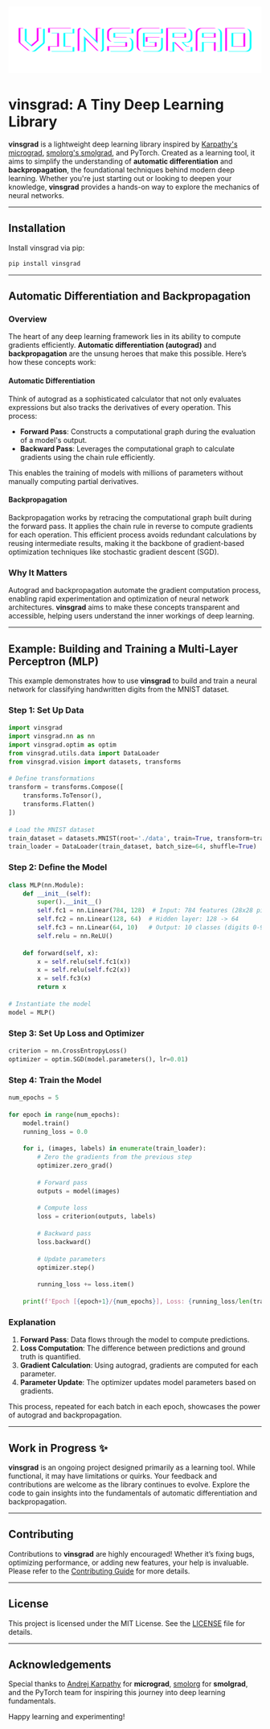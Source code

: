 # ![logo](https://github.com/vincentamato/vinsgrad/blob/main/logo.png?raw=true)

# vinsgrad: A Tiny Deep Learning Library

**vinsgrad** is a lightweight deep learning library inspired by [Karpathy's micrograd](https://github.com/karpathy/micrograd), [smolorg's smolgrad](https://github.com/smolorg/smolgrad), and PyTorch. Created as a learning tool, it aims to simplify the understanding of **automatic differentiation** and **backpropagation**, the foundational techniques behind modern deep learning. Whether you're just starting out or looking to deepen your knowledge, **vinsgrad** provides a hands-on way to explore the mechanics of neural networks.

---

## Installation

Install vinsgrad via pip:
```bash
pip install vinsgrad
```

---

## Automatic Differentiation and Backpropagation

### Overview

The heart of any deep learning framework lies in its ability to compute gradients efficiently. **Automatic differentiation (autograd)** and **backpropagation** are the unsung heroes that make this possible. Here’s how these concepts work:

#### Automatic Differentiation

Think of autograd as a sophisticated calculator that not only evaluates expressions but also tracks the derivatives of every operation. This process:

- **Forward Pass**: Constructs a computational graph during the evaluation of a model's output.
- **Backward Pass**: Leverages the computational graph to calculate gradients using the chain rule efficiently.

This enables the training of models with millions of parameters without manually computing partial derivatives.

#### Backpropagation

Backpropagation works by retracing the computational graph built during the forward pass. It applies the chain rule in reverse to compute gradients for each operation. This efficient process avoids redundant calculations by reusing intermediate results, making it the backbone of gradient-based optimization techniques like stochastic gradient descent (SGD).

### Why It Matters

Autograd and backpropagation automate the gradient computation process, enabling rapid experimentation and optimization of neural network architectures. **vinsgrad** aims to make these concepts transparent and accessible, helping users understand the inner workings of deep learning.

---

## Example: Building and Training a Multi-Layer Perceptron (MLP)

This example demonstrates how to use **vinsgrad** to build and train a neural network for classifying handwritten digits from the MNIST dataset.

### Step 1: Set Up Data

```python
import vinsgrad
import vinsgrad.nn as nn
import vinsgrad.optim as optim
from vinsgrad.utils.data import DataLoader
from vinsgrad.vision import datasets, transforms

# Define transformations
transform = transforms.Compose([
    transforms.ToTensor(),
    transforms.Flatten()
])

# Load the MNIST dataset
train_dataset = datasets.MNIST(root='./data', train=True, transform=transform, download=True)
train_loader = DataLoader(train_dataset, batch_size=64, shuffle=True)
```

### Step 2: Define the Model

```python
class MLP(nn.Module):
    def __init__(self):
        super().__init__()
        self.fc1 = nn.Linear(784, 128)  # Input: 784 features (28x28 pixels)
        self.fc2 = nn.Linear(128, 64)  # Hidden layer: 128 -> 64
        self.fc3 = nn.Linear(64, 10)   # Output: 10 classes (digits 0-9)
        self.relu = nn.ReLU()

    def forward(self, x):
        x = self.relu(self.fc1(x))
        x = self.relu(self.fc2(x))
        x = self.fc3(x)
        return x

# Instantiate the model
model = MLP()
```

### Step 3: Set Up Loss and Optimizer

```python
criterion = nn.CrossEntropyLoss()
optimizer = optim.SGD(model.parameters(), lr=0.01)
```

### Step 4: Train the Model

```python
num_epochs = 5

for epoch in range(num_epochs):
    model.train()
    running_loss = 0.0

    for i, (images, labels) in enumerate(train_loader):
        # Zero the gradients from the previous step
        optimizer.zero_grad()
        
        # Forward pass
        outputs = model(images)
        
        # Compute loss
        loss = criterion(outputs, labels)
        
        # Backward pass
        loss.backward()
        
        # Update parameters
        optimizer.step()

        running_loss += loss.item()

    print(f'Epoch [{epoch+1}/{num_epochs}], Loss: {running_loss/len(train_loader):.4f}')
```

### Explanation
1. **Forward Pass**: Data flows through the model to compute predictions.
2. **Loss Computation**: The difference between predictions and ground truth is quantified.
3. **Gradient Calculation**: Using autograd, gradients are computed for each parameter.
4. **Parameter Update**: The optimizer updates model parameters based on gradients.

This process, repeated for each batch in each epoch, showcases the power of autograd and backpropagation.

---

## Work in Progress ✨

**vinsgrad** is an ongoing project designed primarily as a learning tool. While functional, it may have limitations or quirks. Your feedback and contributions are welcome as the library continues to evolve. Explore the code to gain insights into the fundamentals of automatic differentiation and backpropagation.

---

## Contributing

Contributions to **vinsgrad** are highly encouraged! Whether it’s fixing bugs, optimizing performance, or adding new features, your help is invaluable. Please refer to the [Contributing Guide](https://github.com/vincentamato/vinsgrad/blob/main/CONTRIBUTING.md) for more details.

---

## License

This project is licensed under the MIT License. See the [LICENSE](https://github.com/vincentamato/vinsgrad/blob/main/LICENSE) file for details.

---

## Acknowledgements

Special thanks to [Andrej Karpathy](https://github.com/karpathy) for **micrograd**, [smolorg](https://github.com/smolorg) for **smolgrad**, and the PyTorch team for inspiring this journey into deep learning fundamentals.

Happy learning and experimenting!